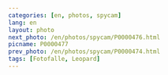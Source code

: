 ```yaml
---
categories: [en, photos, spycam]
lang: en
layout: photo
next_photo: /en/photos/spycam/P0000476.html
picname: P0000477
prev_photo: /en/photos/spycam/P0000474.html
tags: [Fotofalle, Leopard]
---
```

